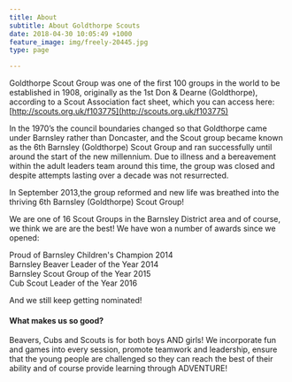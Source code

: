 ```yaml
---
title: About
subtitle: About Goldthorpe Scouts
date: 2018-04-30 10:05:49 +1000
feature_image: img/freely-20445.jpg
type: page

---
```


Goldthorpe Scout Group was one of the first 100 groups in the world to be established in 1908, originally as the 1st Don & Dearne (Goldthorpe), according to a Scout Association fact sheet, which you can access here: [http://scouts.org.uk/f103775](http://scouts.org.uk/f103775)

In the 1970’s the council boundaries changed so that Goldthorpe came under Barnsley rather than Doncaster, and the Scout group became known as the 6th Barnsley (Goldthorpe) Scout Group and ran successfully until around the start of the new millennium.  Due to illness and a bereavement within the adult leaders team around this time, the group  was closed and despite attempts lasting over a decade was not resurrected.

In September 2013,the group reformed and new life was breathed into the thriving 6th Barnsley (Goldthorpe) Scout Group!

We are one of 16 Scout Groups in the Barnsley District area and of course, we think we are are the best!  We have won a number of awards since we opened: 

Proud of Barnsley Children's Champion 2014  
Barnsley Beaver Leader of the Year 2014  
Barnsley Scout Group of the Year 2015  
Cub Scout Leader of the Year 2016   

And we still keep getting nominated!

#### What makes us so good?

Beavers, Cubs and Scouts is for both boys AND girls!  We incorporate fun and games into every session, promote teamwork and leadership, ensure that the young people are challenged so they can reach the best of their ability and of course provide learning through ADVENTURE!